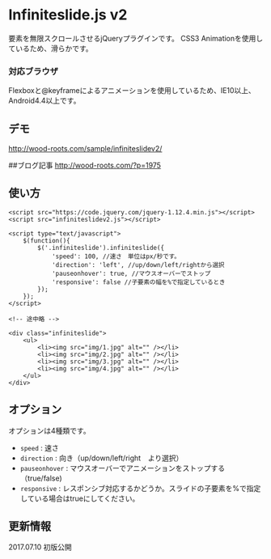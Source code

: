 # Infiniteslide.js v2

要素を無限スクロールさせるjQueryプラグインです。
CSS3 Animationを使用しているため、滑らかです。

### 対応ブラウザ
Flexboxと@keyframeによるアニメーションを使用しているため、IE10以上、Android4.4以上です。

## デモ
<http://wood-roots.com/sample/infiniteslidev2/>

##ブログ記事
<http://wood-roots.com/?p=1975>


## 使い方

	<script src="https://code.jquery.com/jquery-1.12.4.min.js"></script>
	<script src="infiniteslidev2.js"></script>

	<script type="text/javascript">
		$(function(){
			$('.infiniteslide').infiniteslide({
				'speed': 100, //速さ　単位はpx/秒です。
				'direction': 'left', //up/down/left/rightから選択
				'pauseonhover': true, //マウスオーバーでストップ
				'responsive': false //子要素の幅を%で指定しているとき
			});
		});
	</script>

	<!-- 途中略 -->

	<div class="infiniteslide">
		<ul>
			<li><img src="img/1.jpg" alt="" /></li>
			<li><img src="img/2.jpg" alt="" /></li>
			<li><img src="img/3.jpg" alt="" /></li>
			<li><img src="img/4.jpg" alt="" /></li>
		</ul>
	</div>


## オプション
オプションは4種類です。

+   `speed` : 速さ
+   `direction` : 向き（up/down/left/right　より選択）
+   `pauseonhover` : マウスオーバーでアニメーションをストップする（true/false)
+   `responsive` : レスポンシブ対応するかどうか。スライドの子要素を%で指定している場合はtrueにしてください。


## 更新情報
2017.07.10 初版公開